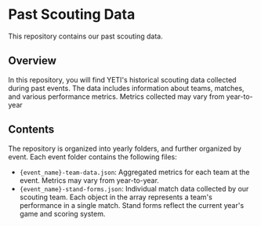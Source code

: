 # Past Scouting Data

This repository contains our past scouting data.

## Overview

In this repository, you will find YETI's historical scouting data collected during past events. The data includes information about teams, matches, and various performance metrics. Metrics collected may vary from year-to-year

## Contents

The repository is organized into yearly folders, and further organized by event. Each event folder contains the following files:

- `{event_name}-team-data.json`: Aggregated metrics for each team at the event. Metrics may vary from year-to-year.
- `{event_name}-stand-forms.json`: Individual match data collected by our scouting team. Each object in the array represents a team's performance in a single match. Stand forms reflect the current year's game and scoring system.
